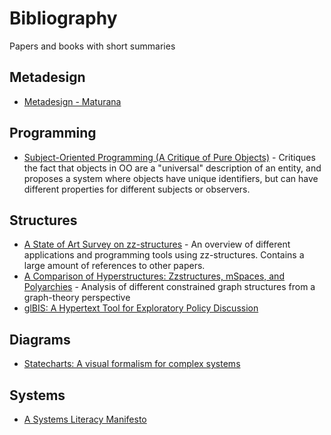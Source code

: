 # Bibliography

Papers and books with short summaries

## Metadesign

- [Metadesign - Maturana](http://www.digitalcultures.org/Library/Maturana_Metadesign.pdf)

## Programming

- [Subject-Oriented Programming (A Critique of Pure Objects)](http://ivizlab.sfu.ca/arya/Papers/SW/SOP.pdf) - Critiques the fact that objects in OO are a "universal" description of an entity, and proposes a system where objects have unique identifiers, but can have different properties for different subjects or observers.

## Structures

- [A State of Art Survey on zz-structures](https://pdfs.semanticscholar.org/83a6/fd1e0e7fbcaa94291a35371bc0f303ab6f21.pdf?_ga=2.110854853.1305587070.1527691897-1693572663.1527691897) - An overview of different applications and programming tools using zz-structures. Contains a large amount of references to other papers.
- [A Comparison of Hyperstructures: Zzstructures, mSpaces, and Polyarchies](https://www.researchgate.net/publication/221267239_A_Comparison_of_Hyperstructures_Zzstructures_mSpaces_and_Polyarchies) - Analysis of different constrained graph structures from a graph-theory perspective
- [glBIS: A Hypertext Tool for Exploratory Policy Discussion](http://csis.pace.edu/~marchese/CS835/Readings/p303-conklin_gibis.pdf)


## Diagrams

- [Statecharts: A visual formalism for complex systems](http://www.inf.ed.ac.uk/teaching/courses/seoc/2005_2006/resources/statecharts.pdf)

## Systems

- [A Systems Literacy Manifesto](http://www.dubberly.com/articles/a-systems-literacy-manifesto.html) 
